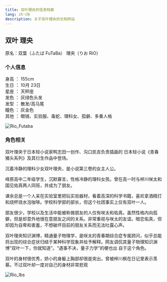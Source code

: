 ```yaml
---
title: 双叶理央的信息档案
lang: zh-CN
description: 关于双叶理央的文档网站
---
```

## 双叶 理央
原名：双葉（ふたば FuTaBa） 理央（りお RiO）

### 个人信息

身高 ： 155cm  
生日 ： 10月 23日  
星座 ： 天秤座  
发色 ： 灰绿色头发  
发型 ： 散发/高马尾  
瞳色 ： 灰金色  
其他 ： 眼镜、实验服、毒蛇、理科女、孤僻、多重人格  

![Rio_Futaba](/images/Rio_futaba.jpg "Rio_Futaba")

### 角色相关

双叶理央于日本轻小说家鸭志田一创作、沟口凯吉负责插画的 日本轻小说《青春猪头系列》及其衍生作品中登场。

沉着冷静的理科少女双叶理央，是小说第三卷的女主人公。

峰原高中二年级学生，沉默寡言，性格冷静的理科女孩。曾在高一时与梓川咲太和国见佑真两人同班，并成为了朋友。

课余总是一个人呆在实验室里把玩实验器材，看着高深的科学书籍，喜欢拿酒精灯和烧杯烧水泡咖啡。学校科学部的部长，但这个社团事实上仅有双叶一人。

朋友很少，学校以及生活中能被称做朋友的人仅有咲太和佑真。虽然性格内向孤僻，但是却意外地很在意朋友之间的关系。非常重视与咲太的友谊。暗恋佑真，但却因为自卑和害羞，不想破坏目前的朋友关系而无法吐露心声。

双叶理央知识渊博，精通量子物理学，是咲太的青春期综合症专属顾问，似乎总能将出现的综合症状归结于某种科学现象并给予解释。网友调侃其量子物理知识渊博“双叶一下，你就知道”。“遇事不决，量子力学”的梗也出
自于这个角色。

双叶的身材很优秀，娇小的身躯上胸部却很是突出，曾被梓川枫在日记里表示羡慕。不过双叶却一度对自己的身材非常悲观

![Rio_lbs](/images/Rio_lookbacksmile.jpg "Rio_lookbacksmile")
